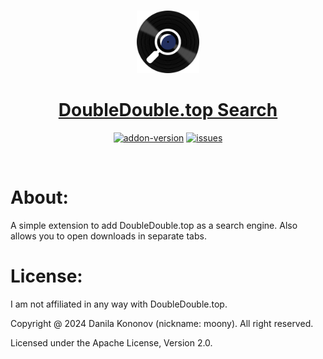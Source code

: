 <div align = "center">
	<br>
	<p>
		<a href="https://addons.mozilla.org/en-US/firefox/addon/doubledouble-top-search/">
			<img src="./assets/icon_500.png" alt="logo" width="100" />
			<h1>DoubleDouble.top Search</h1>
		</a>
	</p>
	<p>
		<a href="https://addons.mozilla.org/en-US/firefox/addon/doubledouble-top-search/"><img src="https://img.shields.io/amo/v/doubledouble-top-search?style=for-the-badge&logo=firefox" alt="addon-version" /></a>
		<a href="https://github.com/i-Moony/double-double-search/"><img src="https://img.shields.io/github/issues/i-Moony/double-double-search?style=for-the-badge&logo=github" alt="issues" /></a>
    </p>
</div>
<br>

# About:
A simple extension to add DoubleDouble.top as a search engine. Also allows you to open downloads in separate tabs.

# License:
I am not affiliated in any way with DoubleDouble.top.

Copyright @ 2024 Danila Kononov (nickname: moony). All right reserved.

Licensed under the Apache License, Version 2.0.
